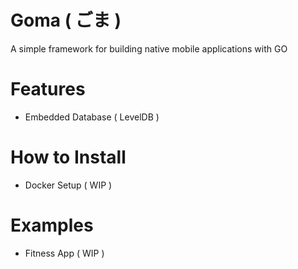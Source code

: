 # Goma ( ごま ) #
A simple framework for building native mobile applications with GO

# Features

* Embedded Database ( LevelDB )

# How to Install

* Docker Setup ( WIP )

# Examples

* Fitness App ( WIP )
